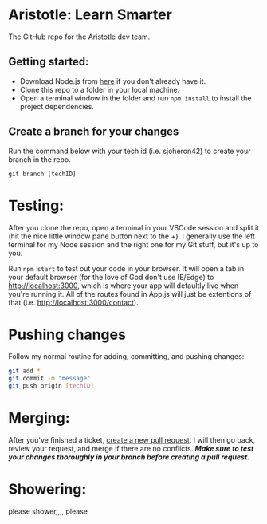 # Aristotle: Learn Smarter

The GitHub repo for the Aristotle dev team.

## Getting started:
- Download Node.js from [here](https://nodejs.org/en/download/) if you don't already have it.
- Clone this repo to a folder in your local machine. 
- Open a terminal window in the folder and run `npm install` to install the project dependencies.

## Create a branch for your changes
Run the command below with your tech id (i.e. sjoheron42) to create your branch in the repo.

`git branch [techID]`

# Testing:
After you clone the repo, open a terminal in your VSCode session and split it (hit the nice little window pane button next to the +). I generally use the left terminal for my Node session and the right one for my Git stuff, but it's up to you.

Run `npm start` to test out your code in your browser. It will open a tab in your default browser (for the love of God don't use IE/Edge) to [http://localhost:3000](http://localhost:3000), which is where your app will defaultly live when you're running it. All of the routes found in App.js will just be extentions of that (i.e. [http://localhost:3000/contact](http://localhost:3000/contact)).

# Pushing changes
Follow my normal routine for adding, committing, and pushing changes:
```bash
git add *
git commit -m "message"
git push origin [techID]
```

# Merging:
After you've finished a ticket, [create a new pull request](https://help.github.com/en/articles/creating-a-pull-request). I will then go back, review your request, and merge if there are no conflicts. ***Make sure to test your changes thoroughly in your branch before creating a pull request.*** 

# Showering:
please shower,,,, please